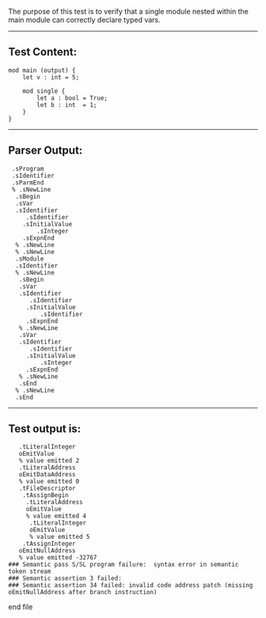 The purpose of this test is to verify that a single module nested within the main module can correctly declare typed vars.

-------------------------


Test Content: 
-------------------------
```
mod main (output) {
    let v : int = 5;

    mod single {
        let a : bool = True;
        let b : int  = 1;
    }
}
```
------------------------


Parser Output: 
-------------------------
```
 .sProgram
 .sIdentifier
 .sParmEnd
 % .sNewLine
  .sBegin
  .sVar
  .sIdentifier
     .sIdentifier
    .sInitialValue
        .sInteger
    .sExpnEnd
  % .sNewLine
  % .sNewLine
  .sModule
  .sIdentifier
  % .sNewLine
   .sBegin
   .sVar
   .sIdentifier
      .sIdentifier
     .sInitialValue
         .sIdentifier
     .sExpnEnd
   % .sNewLine
   .sVar
   .sIdentifier
      .sIdentifier
     .sInitialValue
         .sInteger
     .sExpnEnd
   % .sNewLine
   .sEnd
  % .sNewLine
  .sEnd

```
------------------------

Test output is: 
-------------------------
```
   .tLiteralInteger
   oEmitValue
   % value emitted 2
   .tLiteralAddress
   oEmitDataAddress
   % value emitted 0
   .tFileDescriptor
    .tAssignBegin
     .tLiteralAddress
     oEmitValue
     % value emitted 4
      .tLiteralInteger
      oEmitValue
      % value emitted 5
    .tAssignInteger
   oEmitNullAddress
   % value emitted -32767
### Semantic pass S/SL program failure:  syntax error in semantic token stream
### Semantic assertion 3 failed: 
### Semantic assertion 34 failed: invalid code address patch (missing oEmitNullAddress after branch instruction)

```



end file
